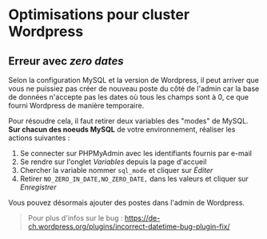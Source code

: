 # Optimisations pour cluster Wordpress

## Erreur avec *zero dates*

Selon la configuration MySQL et la version de Wordpress, il peut arriver que vous ne puissiez pas créer de nouveau poste du côté de l'admin car la base de données n'accepte pas les dates où tous les champs sont à 0, ce que fourni Wordpress de manière temporaire.

Pour résoudre cela, il faut retirer deux variables des "modes" de MySQL. **Sur chacun des noeuds MySQL** de votre environnement, réaliser les actions suivantes :

1. Se connecter sur PHPMyAdmin avec les identifiants fournis par e-mail
2. Se rendre sur l'onglet *Variables* depuis la page d'accueil
3. Chercher la variable nommer `sql_mode` et cliquer sur *Éditer*
4. Retirer `NO_ZERO_IN_DATE,NO_ZERO_DATE,` dans les valeurs et cliquer sur *Enregistrer*

Vous pouvez désormais ajouter des postes dans l'admin de Wordpress.

> Pour plus d'infos sur le bug : https://de-ch.wordpress.org/plugins/incorrect-datetime-bug-plugin-fix/